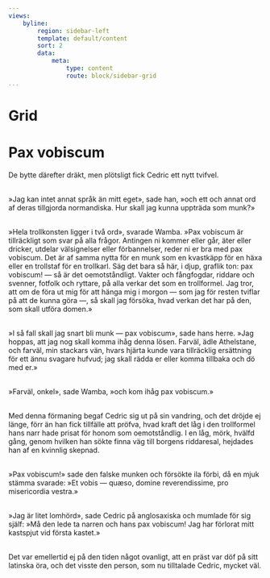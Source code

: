 ```yaml
---
views:
    byline:
        region: sidebar-left
        template: default/content
        sort: 2
        data:
            meta:
                type: content
                route: block/sidebar-grid       
...
```

Grid
==============================================

<h1>Pax vobiscum</h1>

<p>De bytte därefter dräkt, men plötsligt fick Cedric ett nytt tvifvel.<br><br>

»Jag kan intet annat språk än mitt eget», sade han, »och ett
och annat ord af deras tillgjorda normandiska. Hur skall jag kunna uppträda som munk?»<br><br>

»Hela trollkonsten ligger i två ord», svarade Wamba. »Pax
vobiscum är tillräckligt som svar på alla frågor. Antingen ni kommer eller går, äter eller dricker, utdelar välsignelser eller förbannelser, reder ni er bra med pax vobiscum. Det är af samma nytta för en munk som en kvastkäpp för en häxa eller en trollstaf för en trollkarl. Säg det bara så här, i djup, graflik ton: pax vobiscum! — så är det oemotståndligt. Vakter och fångfogdar, riddare och svenner, fotfolk och ryttare, på alla verkar det som en trollformel. Jag tror, att om de föra ut mig för att hänga mig i morgon — som jag för resten tviflar på att de kunna göra —, så skall jag försöka, hvad verkan det
har på den, som skall utföra domen.»<br><br>

»I så fall skall jag snart bli munk — pax vobiscum», sade hans herre. »Jag hoppas, att jag nog skall komma ihåg denna lösen. Farväl, ädle Athelstane, och farväl, min stackars vän, hvars hjärta kunde vara tillräcklig ersättning för ett ännu svagare hufvud; jag skall rädda er eller komma tillbaka och dö med er.»<br><br>

»Farväl, onkel», sade Wamba, »och kom ihåg pax vobiscum.»<br><br>

Med denna förmaning begaf Cedric sig ut på sin vandring, och
det dröjde ej länge, förr än han fick tillfälle att pröfva, hvad kraft det låg i den trollformel hans narr hade prisat för honom som oemotståndlig. I en låg, mörk, hvälfd gång, genom hvilken han sökte finna väg till borgens riddaresal, hejdades han af en kvinnlig skepnad.<br><br>

»Pax vobiscum!» sade den falske munken och försökte ila förbi, då en mjuk stämma svarade: »Et vobis — quæso, domine reverendissime, pro misericordia vestra.»<br><br>

»Jag är litet lomhörd», sade Cedric på anglosaxiska och
mumlade för sig själf: »Må den lede ta narren och hans pax vobiscum! Jag har förlorat mitt kastspjut vid första kastet.»<br><br>

Det var emellertid ej på den tiden något ovanligt, att en präst var döf på sitt latinska öra, och det visste den person, som nu tilltalade Cedric, mycket väl. </p>
